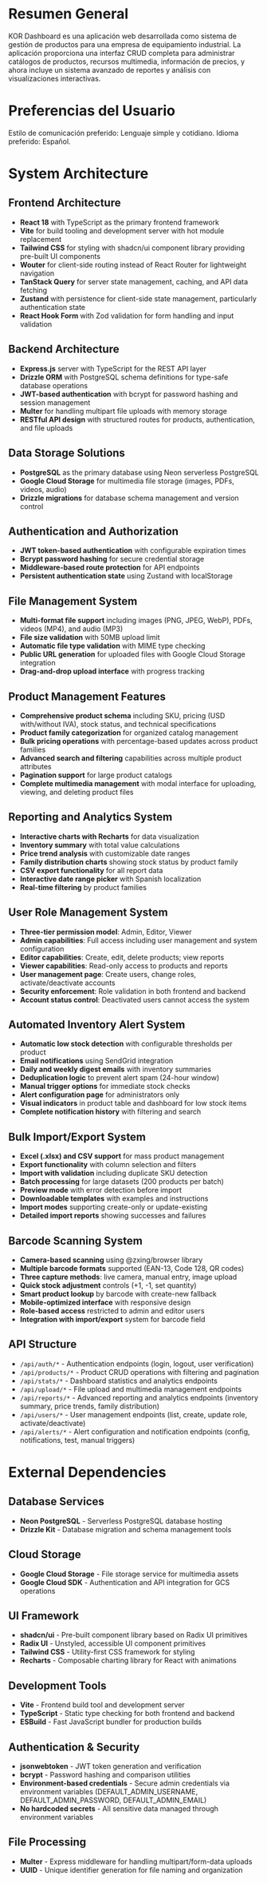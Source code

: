 # Resumen General

KOR Dashboard es una aplicación web desarrollada como sistema de gestión de productos para una empresa de equipamiento industrial. La aplicación proporciona una interfaz CRUD completa para administrar catálogos de productos, recursos multimedia, información de precios, y ahora incluye un sistema avanzado de reportes y análisis con visualizaciones interactivas.

# Preferencias del Usuario

Estilo de comunicación preferido: Lenguaje simple y cotidiano.
Idioma preferido: Español.

# System Architecture

## Frontend Architecture
- **React 18** with TypeScript as the primary frontend framework
- **Vite** for build tooling and development server with hot module replacement
- **Tailwind CSS** for styling with shadcn/ui component library providing pre-built UI components
- **Wouter** for client-side routing instead of React Router for lightweight navigation
- **TanStack Query** for server state management, caching, and API data fetching
- **Zustand** with persistence for client-side state management, particularly authentication state
- **React Hook Form** with Zod validation for form handling and input validation

## Backend Architecture
- **Express.js** server with TypeScript for the REST API layer
- **Drizzle ORM** with PostgreSQL schema definitions for type-safe database operations
- **JWT-based authentication** with bcrypt for password hashing and session management
- **Multer** for handling multipart file uploads with memory storage
- **RESTful API design** with structured routes for products, authentication, and file uploads

## Data Storage Solutions
- **PostgreSQL** as the primary database using Neon serverless PostgreSQL
- **Google Cloud Storage** for multimedia file storage (images, PDFs, videos, audio)
- **Drizzle migrations** for database schema management and version control

## Authentication and Authorization
- **JWT token-based authentication** with configurable expiration times
- **Bcrypt password hashing** for secure credential storage
- **Middleware-based route protection** for API endpoints
- **Persistent authentication state** using Zustand with localStorage

## File Management System
- **Multi-format file support** including images (PNG, JPEG, WebP), PDFs, videos (MP4), and audio (MP3)
- **File size validation** with 50MB upload limit
- **Automatic file type validation** with MIME type checking
- **Public URL generation** for uploaded files with Google Cloud Storage integration
- **Drag-and-drop upload interface** with progress tracking

## Product Management Features
- **Comprehensive product schema** including SKU, pricing (USD with/without IVA), stock status, and technical specifications
- **Product family categorization** for organized catalog management
- **Bulk pricing operations** with percentage-based updates across product families
- **Advanced search and filtering** capabilities across multiple product attributes
- **Pagination support** for large product catalogs
- **Complete multimedia management** with modal interface for uploading, viewing, and deleting product files

## Reporting and Analytics System
- **Interactive charts with Recharts** for data visualization
- **Inventory summary** with total value calculations
- **Price trend analysis** with customizable date ranges
- **Family distribution charts** showing stock status by product family
- **CSV export functionality** for all report data
- **Interactive date range picker** with Spanish localization
- **Real-time filtering** by product families

## User Role Management System
- **Three-tier permission model**: Admin, Editor, Viewer
- **Admin capabilities**: Full access including user management and system configuration
- **Editor capabilities**: Create, edit, delete products; view reports
- **Viewer capabilities**: Read-only access to products and reports
- **User management page**: Create users, change roles, activate/deactivate accounts
- **Security enforcement**: Role validation in both frontend and backend
- **Account status control**: Deactivated users cannot access the system

## Automated Inventory Alert System
- **Automatic low stock detection** with configurable thresholds per product
- **Email notifications** using SendGrid integration
- **Daily and weekly digest emails** with inventory summaries
- **Deduplication logic** to prevent alert spam (24-hour window)
- **Manual trigger options** for immediate stock checks
- **Alert configuration page** for administrators only
- **Visual indicators** in product table and dashboard for low stock items
- **Complete notification history** with filtering and search

## Bulk Import/Export System
- **Excel (.xlsx) and CSV support** for mass product management
- **Export functionality** with column selection and filters
- **Import with validation** including duplicate SKU detection
- **Batch processing** for large datasets (200 products per batch)
- **Preview mode** with error detection before import
- **Downloadable templates** with examples and instructions
- **Import modes** supporting create-only or update-existing
- **Detailed import reports** showing successes and failures

## Barcode Scanning System
- **Camera-based scanning** using @zxing/browser library
- **Multiple barcode formats** supported (EAN-13, Code 128, QR codes)
- **Three capture methods**: live camera, manual entry, image upload
- **Quick stock adjustment** controls (+1, -1, set quantity)
- **Smart product lookup** by barcode with create-new fallback
- **Mobile-optimized interface** with responsive design
- **Role-based access** restricted to admin and editor users
- **Integration with import/export** system for barcode field

## API Structure
- `/api/auth/*` - Authentication endpoints (login, logout, user verification)
- `/api/products/*` - Product CRUD operations with filtering and pagination
- `/api/stats/*` - Dashboard statistics and analytics endpoints
- `/api/upload/*` - File upload and multimedia management endpoints
- `/api/reports/*` - Advanced reporting and analytics endpoints (inventory summary, price trends, family distribution)
- `/api/users/*` - User management endpoints (list, create, update role, activate/deactivate)
- `/api/alerts/*` - Alert configuration and notification endpoints (config, notifications, test, manual triggers)

# External Dependencies

## Database Services
- **Neon PostgreSQL** - Serverless PostgreSQL database hosting
- **Drizzle Kit** - Database migration and schema management tools

## Cloud Storage
- **Google Cloud Storage** - File storage service for multimedia assets
- **Google Cloud SDK** - Authentication and API integration for GCS operations

## UI Framework
- **shadcn/ui** - Pre-built component library based on Radix UI primitives
- **Radix UI** - Unstyled, accessible UI component primitives
- **Tailwind CSS** - Utility-first CSS framework for styling
- **Recharts** - Composable charting library for React with animations

## Development Tools
- **Vite** - Frontend build tool and development server
- **TypeScript** - Static type checking for both frontend and backend
- **ESBuild** - Fast JavaScript bundler for production builds

## Authentication & Security
- **jsonwebtoken** - JWT token generation and verification
- **bcrypt** - Password hashing and comparison utilities
- **Environment-based credentials** - Secure admin credentials via environment variables (DEFAULT_ADMIN_USERNAME, DEFAULT_ADMIN_PASSWORD, DEFAULT_ADMIN_EMAIL)
- **No hardcoded secrets** - All sensitive data managed through environment variables

## File Processing
- **Multer** - Express middleware for handling multipart/form-data uploads
- **UUID** - Unique identifier generation for file naming and organization